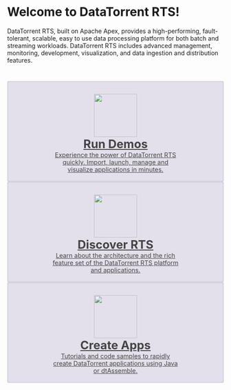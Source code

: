 Welcome to DataTorrent RTS!
================================================================================

DataTorrent RTS, built on Apache Apex, provides a high-performing, fault-tolerant, scalable, easy to use data processing platform for both batch and streaming workloads. DataTorrent RTS includes advanced management, monitoring, development, visualization, and data ingestion and distribution features.  



<style>
  #docs-jumbotron {
    margin-top: 40px;
    font-size: 0;
    background: rgba(0,0,0,0.05);
    margin-bottom: 20px;
    box-sizing: border-box;
    padding: 0;
    background-color: transparent;
  }

  .jumbotron {
    display: -webkit-flex;
    display: -ms-flexbox;
    display: flex;
  }

  .jumbotron-section-space {
    flex: .07;
    background-color: transparent;
  }

  .jumbotron-section {
    flex: 1;
    padding-top: 20px;
    width: 33.3%;
    display: inline-block;
    font-size: 18px;
    vertical-align: top;
    text-align: center;
    color: #444 !important;
    margin-bottom: 0;
    padding-bottom: 20px;
    border-radius: 4px;
    box-shadow: inset 0 0 4px -1px rgba(0,0,0,0.3);
    background-color: #e3e0eb;
  }
  .jumbotron-section:visited {
    color: #444;
  }
  .jumbotron-section img {
    height: 100px !important;
    display: block;
    margin: 10px auto 0;
  }
  .jumbotron-section h2 {
    margin: 0;
  }

  .jumbotron-section:hover{
    background-color: #bcb3ce;
    cursor: pointer;
  }
  .jumbotron-section p {
    padding: 0 1em;
    margin: 0 auto;
    max-width: 300px;
    font-size: 80%;
  }

  @media all and (max-width: 1032px) and (min-width: 769px){
    .jumbotron {
      display: block;
    }
    .jumbotron-section {
      width: 100%;
      display: block;
    }
  }
  @media all and (max-width: 569px){
    .jumbotron {
      display: block;
    }
    .jumbotron-section {
      width: 100%;
      display: block;
    }
  }


</style>


<div id="docs-jumbotron" class="jumbotron">
  <a href="/demos/" class="jumbotron-section">
    <img src="images/welcome/dt_assemble.svg">
    <h2>Run Demos</h2>
    <p>Experience the power of DataTorrent RTS quickly. Import, launch, manage and visualize applications in minutes.</p>
  </a>

  <div class="jumbotron-section-space"></div>

  <a href="/rts/" class="jumbotron-section">
    <img src="images/welcome/dt_visualize.svg">
    <h2>Discover RTS</h2>
    <p>Learn about the architecture and the rich feature set of the DataTorrent RTS platform and applications.</p>
  </a>  

  <div class="jumbotron-section-space"></div>

  <a href="/create/" class="jumbotron-section">
    <img src="images/welcome/dt_toolbox.svg">
    <h2>Create Apps</h2>
    <p>Tutorials and code samples to rapidly create DataTorrent applications using Java or dtAssemble.</p>
  </a>
</div>
